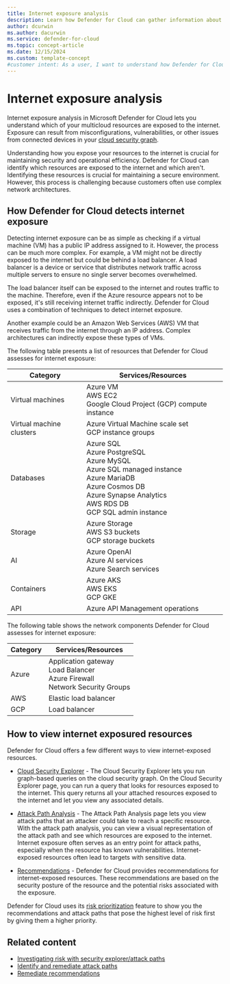 ```yaml
---
title: Internet exposure analysis
description: Learn how Defender for Cloud can gather information about your multicloud compute resources without installing an agent on your machines.
author: dcurwin
ms.author: dacurwin
ms.service: defender-for-cloud
ms.topic: concept-article
ms.date: 12/15/2024
ms.custom: template-concept
#customer intent: As a user, I want to understand how Defender for Cloud detects and assesses internet exposure for my multicloud resources. This knowledge will help me identify and mitigate potential security risks effectively.
---
```


# Internet exposure analysis

Internet exposure analysis in Microsoft Defender for Cloud lets you understand which of your multicloud resources are exposed to the internet. Exposure can result from misconfigurations, vulnerabilities, or other issues from connected devices in your [cloud security graph](concept-attack-path.md#what-is-cloud-security-graph).

Understanding how you expose your resources to the internet is crucial for maintaining security and operational efficiency. Defender for Cloud can identify which resources are exposed to the internet and which aren't. Identifying these resources is crucial for maintaining a secure environment. However, this process is challenging because customers often use complex network architectures.

## How Defender for Cloud detects internet exposure

Detecting internet exposure can be as simple as checking if a virtual machine (VM) has a public IP address assigned to it. However, the process can be much more complex. For example, a VM might not be directly exposed to the internet but could be behind a load balancer. A load balancer is a device or service that distributes network traffic across multiple servers to ensure no single server becomes overwhelmed. 

The load balancer itself can be exposed to the internet and routes traffic to the machine. Therefore, even if the Azure resource appears not to be exposed, it's still receiving internet traffic indirectly. Defender for Cloud uses a combination of techniques to detect internet exposure.

Another example could be an Amazon Web Services (AWS) VM that receives traffic from the internet through an IP address. Complex architectures can indirectly expose these types of VMs. 

The following table presents a list of resources that Defender for Cloud assesses for internet exposure:

| Category | Services/Resources |
|--|--|
| Virtual machines | Azure VM <br> AWS EC2 <br> Google Cloud Project (GCP) compute instance |
| Virtual machine clusters | Azure Virtual Machine scale set <br> GCP instance groups |
| Databases | Azure SQL <br> Azure PostgreSQL <br> Azure MySQL <br> Azure SQL managed instance <br> Azure MariaDB <br> Azure Cosmos DB <br> Azure Synapse Analytics <br> AWS RDS DB <br> GCP SQL admin instance |
| Storage | Azure Storage <br> AWS S3 buckets <br> GCP storage buckets |
| AI | Azure OpenAI <br> Azure AI services <br> Azure Search services |
| Containers | Azure AKS <br> AWS EKS <br> GCP GKE |
| API | Azure API Management operations |

The following table shows the network components Defender for Cloud assesses for internet exposure:

| Category | Services/Resources |
|----------|--------------------|
| Azure    | Application gateway <br> Load Balancer <br> Azure Firewall <br> Network Security Groups |
| AWS      | Elastic load balancer |
| GCP      | Load balancer |

## How to view internet exposured resources

Defender for Cloud offers a few different ways to view internet-exposed resources.

- [Cloud Security Explorer](how-to-manage-cloud-security-explorer.md) - The Cloud Security Explorer lets you run graph-based queries on the cloud security graph. On the Cloud Security Explorer page, you can run a query that looks for resources exposed to the internet. This query returns all your attached resources exposed to the internet and let you view any associated details.

- [Attack Path Analysis](how-to-manage-attack-path.md) -  The Attack Path Analysis page lets you view attack paths that an attacker could take to reach a specific resource. With the attack path analysis, you can view a visual representation of the attack path and see which resources are exposed to the internet. Internet exposure often serves as an entry point for attack paths, especially when the resource has known vulnerabilities. Internet-exposed resources often lead to targets with sensitive data.

- [Recommendations](review-security-recommendations.md) - Defender for Cloud provides recommendations for internet-exposed resources. These recommendations are based on the security posture of the resource and the potential risks associated with the exposure.

Defender for Cloud uses its [risk prioritization](risk-prioritization.md) feature to show you the recommendations and attack paths that pose the highest level of risk first by giving them a higher priority.

## Related content

- [Investigating risk with security explorer/attack paths](concept-attack-path.md)
- [Identify and remediate attack paths](how-to-manage-attack-path.md)
- [Remediate recommendations](implement-security-recommendations.md)
